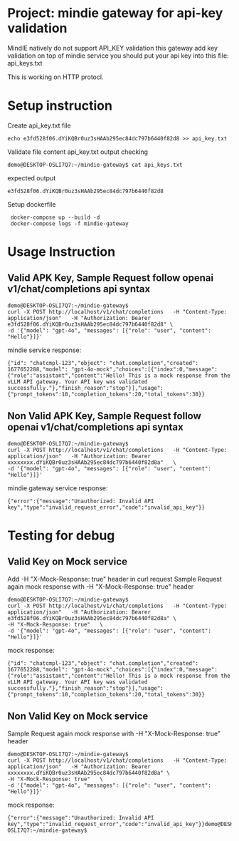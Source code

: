 # Project: mindie gateway for api-key validation

MindIE natively do not support API_KEY validation
this gateway add key validation on top of mindie service
you should put your api key into this file: api_keys.txt 

This is working on HTTP protocl.

# Setup instruction
Create api_key.txt file
```
echo e3fd528f06.dYiKQBr0uz3sHAAb295ec84dc797b6440f82d8 >> api_key.txt
```

Validate file content
api_key.txt output checking
```
demo@DESKTOP-OSLI7Q7:~/mindie-gateway$ cat api_keys.txt
```

expected output
```
e3fd528f06.dYiKQBr0uz3sHAAb295ec84dc797b6440f82d8
```

Setup dockerfile
```
 docker-compose up --build -d
 docker-compose logs -f mindie-gateway
```


# Usage Instruction

## Valid APK Key, Sample Request follow openai v1/chat/completions api syntax
```
demo@DESKTOP-OSLI7Q7:~/mindie-gateway$ 
curl -X POST http://localhost/v1/chat/completions   -H "Content-Type: application/json"   -H "Authorization: Bearer e3fd528f06.dYiKQBr0uz3sHAAb295ec84dc797b6440f82d8" \
-d '{"model": "gpt-4o", "messages": [{"role": "user", "content": "Hello"}]}'
```

mindie service response:
```
{"id": "chatcmpl-123","object": "chat.completion","created": 1677652288,"model": "gpt-4o-mock","choices":[{"index":0,"message":{"role":"assistant","content":"Hello! This is a mock response from the vLLM API gateway. Your API key was validated successfully."},"finish_reason":"stop"}],"usage":{"prompt_tokens":10,"completion_tokens":20,"total_tokens":30}}
```

## Non Valid APK Key, Sample Request follow openai v1/chat/completions api syntax
```
demo@DESKTOP-OSLI7Q7:~/mindie-gateway$ 
curl -X POST http://localhost/v1/chat/completions   -H "Content-Type: application/json"   -H "Authorization: Bearer xxxxxxxx.dYiKQBr0uz3sHAAb295ec84dc797b6440f82d8a"   \
-d '{"model": "gpt-4o", "messages": [{"role": "user", "centent": "Hello"}]}'
```
mindie gateway service response:
```
{"error":{"message":"Unauthorized: Invalid API key","type":"invalid_request_error","code":"invalid_api_key"}}
```


# Testing for debug
## Valid Key on Mock service
Add -H "X-Mock-Response: true"  header in curl request
Sample Request again mock response with -H "X-Mock-Response: true"  header
```
demo@DESKTOP-OSLI7Q7:~/mindie-gateway$ 
curl -X POST http://localhost/v1/chat/completions   -H "Content-Type: application/json"   -H "Authorization: Bearer e3fd528f06.dYiKQBr0uz3sHAAb295ec84dc797b6440f82d8a" \
-H "X-Mock-Response: true"   \
-d '{"model": "gpt-4o", "messages": [{"role": "user", "content": "Hello"}]}'
```

mock response:
```
{"id": "chatcmpl-123","object": "chat.completion","created": 1677652288,"model": "gpt-4o-mock","choices":[{"index":0,"message":{"role":"assistant","content":"Hello! This is a mock response from the vLLM API gateway. Your API key was validated successfully."},"finish_reason":"stop"}],"usage":{"prompt_tokens":10,"completion_tokens":20,"total_tokens":30}}
```


## Non Valid Key on Mock service
Sample Request again mock response with -H "X-Mock-Response: true"  header
```
demo@DESKTOP-OSLI7Q7:~/mindie-gateway$ 
curl -X POST http://localhost/v1/chat/completions   -H "Content-Type: application/json"   -H "Authorization: Bearer xxxxxxxx.dYiKQBr0uz3sHAAb295ec84dc797b6440f82d8a" \
-H "X-Mock-Response: true"   \
-d '{"model": "gpt-4o", "messages": [{"role": "user", "content": "Hello"}]}'
```

mock response:
```
{"error":{"message":"Unauthorized: Invalid API key","type":"invalid_request_error","code":"invalid_api_key"}}demo@DESKTOP-OSLI7Q7:~/mindie-gateway$
```
